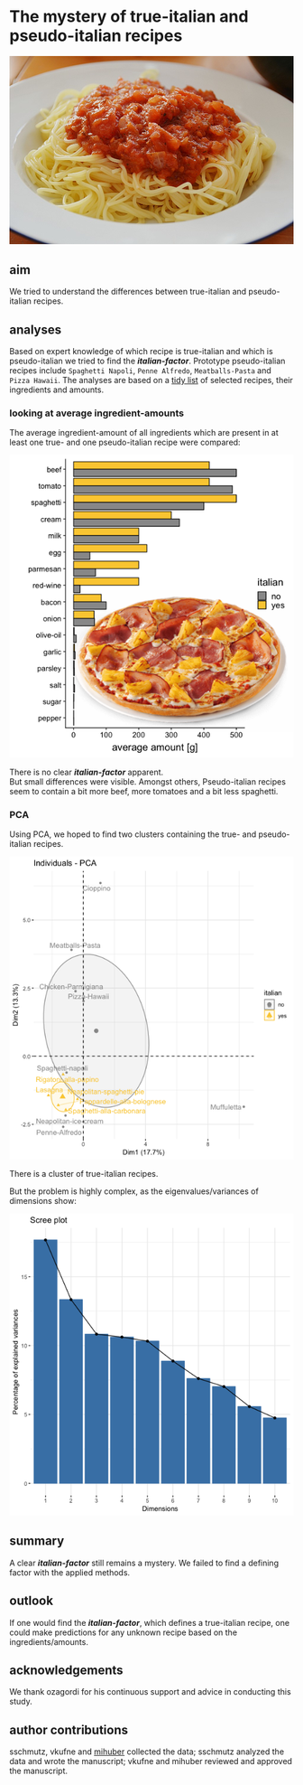 # The mystery of true-italian and pseudo-italian recipes

![spaghetti](images/spaghetti-napoli.jpg)

## aim
We tried to understand the differences between true-italian and pseudo-italian recipes.  

## analyses
Based on expert knowledge of which recipe is true-italian and which is pseudo-italian we tried to find the ***italian-factor***.
Prototype pseudo-italian recipes include `Spaghetti Napoli`, `Penne Alfredo`, `Meatballs-Pasta` and `Pizza Hawaii`.
The analyses are based on a [tidy list](recipe-ingredients.csv) of selected recipes, their ingredients and amounts.  

### looking at average ingredient-amounts
The average ingredient-amount of all ingredients which are present in at least one true- and one pseudo-italian recipe were compared:  

![average_amount](plots/average_amount.png)

There is no clear ***italian-factor*** apparent.  
But small differences were visible. Amongst others, Pseudo-italian recipes seem to contain a bit more beef, more tomatoes and a bit less spaghetti.

### PCA
Using PCA, we hoped to find two clusters containing the true- and pseudo-italian recipes.

![pca](plots/pca.png)

There is a cluster of true-italian recipes.

But the problem is highly complex, as the eigenvalues/variances of dimensions show:

![pca](plots/pca-eigenvalues.png)

## summary
A clear ***italian-factor*** still remains a mystery. We failed to find a defining factor with the applied methods.

## outlook
If one would find the ***italian-factor***, which defines a true-italian recipe, one could make predictions for any unknown recipe based on the ingredients/amounts.

## acknowledgements
We thank ozagordi for his continuous support and advice in conducting this study.

## author contributions
sschmutz, vkufne and [mihuber](https://github.com/mihuber) collected the data; sschmutz analyzed the data and wrote the manuscript; vkufne and mihuber reviewed and approved the manuscript.
